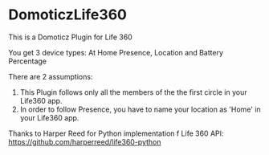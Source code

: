 # DomoticzLife360
This is a Domoticz Plugin for Life 360

You get 3 device types: At Home Presence, Location and Battery Percentage

There are 2 assumptions:
1. This Plugin follows only all the members of the the first circle in your Life360 app.
2. In order to follow Presence, you have to name your location as 'Home' in your Life360 app.

Thanks to Harper Reed for Python implementation f Life 360 API: https://github.com/harperreed/life360-python
